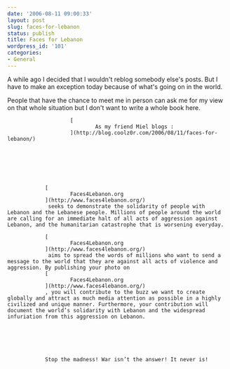 ```yaml
---
date: '2006-08-11 09:00:33'
layout: post
slug: faces-for-lebanon
status: publish
title: Faces for Lebanon
wordpress_id: '101'
categories:
- General
---
```



		

A while ago I decided that I wouldn't reblog somebody else's posts. But I have to make an exception today because of what's going on in the world.


		

People that have the chance to meet me in person can ask me for my view on that whole situation but I don't want to write a whole book here.


		


				
						[
								As my friend Miel blogs :
						](http://blog.coolz0r.com/2006/08/11/faces-for-lebanon/)
				
		


		


				[
						Faces4Lebanon.org
				](http://www.faces4lebanon.org/)
				 seeks to demonstrate the solidarity of people with Lebanon and the Lebanese people. Millions of people around the world are calling for an immediate halt of all acts of aggression against Lebanon, and the humanitarian catastrophe that is worsening everyday.  

				[
						Faces4Lebanon.org
				](http://www.faces4lebanon.org/)
				 aims to spread the words of millions who want to send a message to the world that they are against all acts of violence and aggression. By publishing your photo on 
				[
						Faces4Lebanon.org
				](http://www.faces4lebanon.org/)
				, you will contribute to the buzz we want to create globally and attract as much media attention as possible in a highly civilized and unique manner. Furthermore, your contribution will document the world’s solidarity with Lebanon and the widespread infuriation from this aggression on Lebanon.
		


		


				Stop the madness! War isn’t the answer! It never is!
		


		

 



